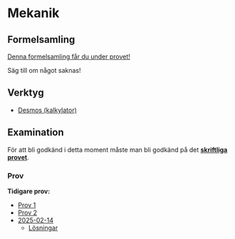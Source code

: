 # Mekanik

## Formelsamling
[Denna formelsamling får du under provet!](<formelsamling-mekanik.pdf>)

Säg till om något saknas!

## Verktyg

- [Desmos (kalkylator)](https://www.desmos.com/scientific)

## Examination

För att bli godkänd i detta moment måste man bli godkänd på det [**skriftliga provet**](#prov).

### Prov

**Tidigare prov:**  
- [Prov 1](<mekanik_prov1.pdf>)  
- [Prov 2](<mekanik_prov2.pdf>)
- [2025-02-14](<prov_2025-02-14/main.pdf>)
  - [Lösningar](<prov_2025-02-14/facit.pdf>)
